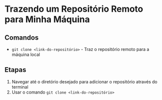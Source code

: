 # Trazendo um Repositório Remoto para Minha Máquina

## Comandos
  * `git clone <link-do-repositório>` - Traz o repositório remoto para a máquina local
  
## Etapas
  1. Navegar até o diretório desejado para adicionar o repositório através do terminal
  2. Usar o comando `git clone <link-do-repositório>`
